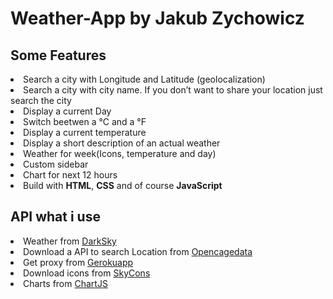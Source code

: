 # Weather-App by Jakub Zychowicz
<h2>Some Features</h2>
<li>Search a city with Longitude and Latitude (geolocalization)</li>
<li>Search a city with city name. If you don’t want to share your location just search the city</li>
<li>Display a current Day</li>
<li>Switch beetwen a °C and a °F</li>
<li>Display a current temperature</li>
<li>Display a short description of an actual weather</li>
<li>Weather for week(Icons, temperature and day)</li>
<li>Custom sidebar</li>
<li>Chart for next 12 hours</li>
<li>Build with <b>HTML</b>, <b>CSS</b> and of course <b>JavaScript</b></li>
<h2>API what i use</h2>
<li>Weather from <a href="https://darksky.net/">DarkSky</a></li>
<li>Download a API to search Location from <a href="https://opencagedata.com/">Opencagedata</a></li>
<li>Get proxy from <a href="https://cors-anywhere.herokuapp.com/">Gerokuapp</a></li>
<li>Download icons from <a href="https://darkskyapp.github.io/skycons/">SkyCons</a></li>
<li>Charts from <a href="https://www.chartjs.org/">ChartJS</a></li>
